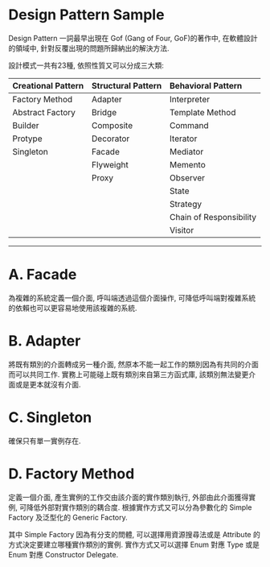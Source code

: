 # Design Pattern Sample
Design Pattern 一詞最早出現在 Gof (Gang of Four, GoF)的著作中, 在軟體設計的領域中, 針對反覆出現的問題所歸納出的解決方法.

設計模式一共有23種, 依照性質又可以分成三大類:

| Creational Pattern    | Structural Pattern    | Behavioral Pattern
| :------               | :------               | :------
| Factory Method        | Adapter               | Interpreter
| Abstract Factory      | Bridge                | Template Method
| Builder               | Composite             | Command
| Protype               | Decorator             | Iterator
| Singleton             | Facade                | Mediator
|                       | Flyweight             | Memento
|                       | Proxy                 | Observer
|                       |                       | State
|                       |                       | Strategy
|                       |                       | Chain of Responsibility
|                       |                       | Visitor

***

# A. Facade

為複雜的系統定義一個介面, 呼叫端透過這個介面操作, 可降低呼叫端對複雜系統的依賴也可以更容易地使用該複雜的系統.

# B. Adapter

將既有類別的介面轉成另一種介面, 然原本不能一起工作的類別因為有共同的介面而可以共同工作. 實務上可能碰上既有類別來自第三方函式庫, 該類別無法變更介面或是更本就沒有介面.

# C. Singleton

確保只有單一實例存在.


# D. Factory Method

定義一個介面, 產生實例的工作交由該介面的實作類別執行, 外部由此介面獲得實例, 可降低外部對實作類別的耦合度. 根據實作方式又可以分為參數化的 Simple Factory 及泛型化的 Generic Factory.

其中 Simple Factory 因為有分支的問體, 可以選擇用資源搜尋法或是 Attribute 的方式決定要建立哪種實作類別的實例. 實作方式又可以選擇 Enum 對應 Type 或是 Enum 對應 Constructor Delegate.
